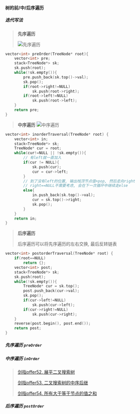 #### 树的前/中/后序遍历

##### 迭代写法

> **先序遍历**
> 
> ![先序遍历](https://tva1.sinaimg.cn/large/008eGmZEly1gnbmss7603g30eq0d4b2a.gif)
```CPP
vector<int> preOrder(TreeNode* root){
    vector<int> pre;
    stack<TreeNode*> sk;
    sk.push(root);
    while(!sk.empty()){
        pre.push_back(sk.top()->val);
        sk.pop();
        if(root->right!=NULL)
            sk.push(root->right);
        if(root->left!=NULL)
            sk.push(root->left);
    }
    return pre;
}
```

> **中序遍历**
> ![中序遍历](https://tva1.sinaimg.cn/large/008eGmZEly1gnbmuj244bg30eq0d4kjm.gif)
```CPP
vector<int> inorderTraversal(TreeNode* root) {
    vector<int> in;
    stack<TreeNode*> sk;
    TreeNode* cur = root;
    while(cur!=NULL || !sk.empty()){
        // 有left就一直加入
        if(cur != NULL){
            sk.push(cur);
            cur = cur->left;
        }
        // 到了没有left的位置, 输出栈顶节点值+pop, 然后走向right
        // right==NULL不需要考虑, 会在下一次循环中继续走else
        else{
            in.push_back(sk.top()->val);
            cur = sk.top()->right;
            sk.pop();
        }
    }
    return in;
}
```

> **后序遍历**
> 
> 后序遍历可以将先序遍历的左右交换, 最后反转链表
```CPP
vector<int> postorderTraversal(TreeNode* root) {
    if(root==NULL)
        return {};
    vector<int> post;
    stack<TreeNode*> sk;
    sk.push(root);
    while(!sk.empty()){
        TreeNode* cur = sk.top();
        post.push_back(cur->val);
        sk.pop();
        if(cur->left!=NULL)
            sk.push(cur->left);
        if(cur->right!=NULL)
            sk.push(cur->right);
    }
    reverse(post.begin(), post.end());
    return post;
}
```

##### 先序遍历 `preOrder`

##### 中序遍历 `inOrder`

> [剑指offer52. 展平二叉搜索树](/%E5%89%91%E6%8C%87offer/52.%20%E5%B1%95%E5%B9%B3%E4%BA%8C%E5%8F%89%E6%90%9C%E7%B4%A2%E6%A0%91.md)
>
> [剑指offer53. 二叉搜索树的中序后继](/%E5%89%91%E6%8C%87offer/53.%20%E4%BA%8C%E5%8F%89%E6%90%9C%E7%B4%A2%E6%A0%91%E4%B8%AD%E7%9A%84%E4%B8%AD%E5%BA%8F%E5%90%8E%E7%BB%A7.md)
>
> [剑指offer54. 所有大于等于节点的值之和](/%E5%89%91%E6%8C%87offer/54.%20%E6%89%80%E6%9C%89%E5%A4%A7%E4%BA%8E%E7%AD%89%E4%BA%8E%E8%8A%82%E7%82%B9%E7%9A%84%E5%80%BC%E4%B9%8B%E5%92%8C.md)

##### 后序遍历 `postOrder`